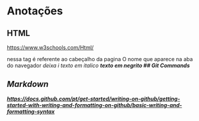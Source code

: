 # Anotações

## HTML
https://www.w3schools.com/Html/
<head> nessa tag é referente ao cabeçalho da pagina
<title></title> O nome que aparece na aba do navegador
<i> deixa i texto em italico
<strong> texto em negrito
## Git Commands

## Markdown
https://docs.github.com/pt/get-started/writing-on-github/getting-started-with-writing-and-formatting-on-github/basic-writing-and-formatting-syntax
